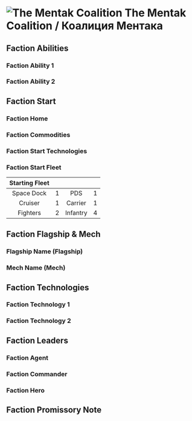 # ![The Mentak Coalition](icons/mentak40x40.png) The Mentak Coalition / Коалиция Ментака

## Faction Abilities
### Faction Ability 1
### Faction Ability 2

## Faction Start
### Faction Home
### Faction Commodities
### Faction Start Technologies
### Faction Start Fleet

| Starting Fleet | | | |
|:---:|:---:|:---:|:---:|
| Space Dock | 1 | PDS | 1 |
| Cruiser | 1 | Carrier | 1 |
| Fighters | 2 | Infantry | 4 |

## Faction Flagship & Mech
### Flagship Name (Flagship)
### Mech Name (Mech)

## Faction Technologies
### Faction Technology 1
### Faction Technology 2

## Faction Leaders
### Faction Agent
### Faction Commander
### Faction Hero

## Faction Promissory Note

